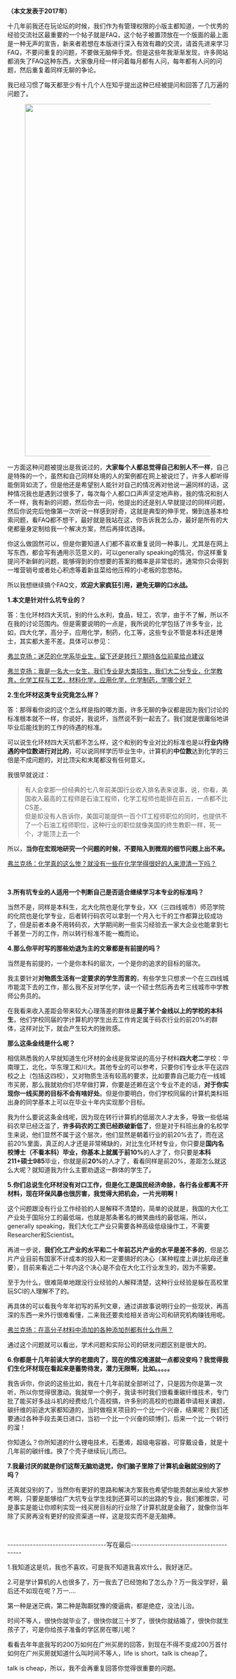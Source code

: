 <p><b>（本文发表于2017年）</b></p><p>十几年前我还在玩论坛的时候，我们作为有管理权限的小版主都知道，一个优秀的经验交流社区最重要的一个帖子就是FAQ，这个帖子被置顶放在一个版面的最上面是一种无声的宣告，新来者若想在本版进行深入有效有趣的交流，请首先进来学习FAQ，不要问重复的问题，不要做无脑伸手党。但是这些年我渐渐发现，许多网站都消失了FAQ这种东西，大家像月经一样问着每月都有人问，每年都有人问的问题，然后重复着同样无聊的争论。</p><p>我已经习惯了每天都至少有十几个人在知乎提出这种已经被提问和回答了几万遍的问题了。</p><figure data-size="normal"><img src="https://pic3.zhimg.com/v2-e8e80b787a57a4051967b18c8c2b7cba_b.jpg" data-rawwidth="802" data-rawheight="234" data-size="normal" data-caption="" class="origin_image zh-lightbox-thumb" width="802" data-original="https://pic3.zhimg.com/v2-e8e80b787a57a4051967b18c8c2b7cba_r.jpg"></figure><p>一方面这种问题被提出是我说过的，<b>大家每个人都总觉得自己和别人不一样</b>，自己是特殊的一个，虽然和自己同样处境的人的案例都在网上被说烂了，许多人都听得能倒背如流了，但是他还是希望别人能针对自己的情况再对他说一遍同样的话，这种情况我也是遇到过很多了，每次每个人都口口声声坚定地声称，我的情况和别人不一样，我有新的问题，然后你去一问，他提出的还是别人早就提过的同样问题，然后你说完后他像第一次听说一样感到好奇，这就是典型的伸手党，懒到连基本检索问题，看FAQ都不想干，最好就是我站在这，你告诉我怎么办，最好是所有的大佬都量身定制给我一个解决方案，然后再择优选择。</p><p>你这么做固然可以，但是你要知道人们都不喜欢重复说同一种事儿，尤其是在网上写东西，都会写有通用示范意义的，可以generally speaking的情况，你这样重复提问不新鲜的问题，能够得到的你想要的答案的概率是非常低的，通常你只会得到一堆营销号或者处心积虑等着新韭菜给他压榨的小老板的忽悠帖。</p><p>所以我想继续搞个FAQ文，<b>欢迎大家疯狂引用，避免无聊的口水战。</b></p><p><b>1.本文是针对什么坑专业的？</b></p><p>答：生化环材四大天坑，别的什么水利，食品，轻工，农学，由于不了解，所以不在我的讨论范围内。但是需要说明的一点是，我所说的化学包括了许多专业，比如，四大化学，高分子，应用化学，制药，化工等，这些专业不管是本科还是博士，其实都大差不差。具体可以参见：</p><p><a href="https://www.zhihu.com/question/30876014/answer/49815112" class="internal">弗兰克扬：迷茫的化学系毕业生，留下还是转行？期待各位前辈给点建议</a></p><p><a href="https://www.zhihu.com/question/20922056/answer/24491038" class="internal">弗兰克扬：我是一名大一女生，我们专业是大类招生，我们大二分专业，化学教育，化学工程与工艺，材料化学，应用化学，化学制药，学哪个好？</a></p><p><b>2.生化环材这类专业究竟怎么样？</b></p><p>答：那得看你说的这个怎么样是指的哪方面，许多无聊的争议都是因为我们讨论的标准根本就不一样，你说好，我说坏，当然说不到一起去了。我们就是很庸俗地讲毕业后能找到的工作的待遇的标准。</p><p>可以说生化环材四大天坑都不怎么样，这个和别的专业对比的标准也是以<b>行业内待遇的中位数进行对比的</b>，可以说同样学历毕业生中，计算机的<b>中位数</b>达到化学的三倍是不成问题的，对比顶尖和末尾都没有任何意义。</p><p>我很早就说过：</p><blockquote>有人会拿那一份经典的七八年前美国行业收入排名表来说事，说，你看，美国收入最高的工程师是石油工程师，化学工程师也能排在前五，一点都不比CS差。               <br>但是却没有人告诉你，美国可能提供一百个IT工程师职位的同时，也提供不了一个石油工程师职位，这种行业的职位就像美国的终生教职一样，死一个，才能顶上去一个</blockquote><p>所以，<b>当你在宏观地研究一个问题的时候，不要陷入到微观的细节问题上出不来。</b></p><p><a href="https://www.zhihu.com/question/52727136/answer/133340737" class="internal">弗兰克扬：化学真的这么惨？就没有一些在化学学得很好的人来澄清一下吗？</a></p><p><br></p><p><b>3.所有坑专业的人适用一个判断自己是否适合继续学习本专业的标准吗？</b></p><p>当然不是，同样是本科生，北大化院也是化学专业，XX（三四线城市）师范学院的化院也是化学专业，后者转行码农可以拿到一个月入七千的工作都算比较成功了，但是前者本身不用转码农，大学期间刷一些实习经验去一家大企业也能拿到七千甚至一万的工作，所以转行标准不能一概而论。</p><p><b>4.那么你平时写的那些劝退为主的文章都是有前提的吗？</b></p><p>当然是有前提的，一个是你本科的层次，一个是你的追求的目标的层次。</p><p>我主要针对<b>对物质生活有一定要求的学生而言的</b>，有些学生只想求一个在三四线城市能混下去的工作，那么我不反对学化学，读一个硕士然后再去考三线城市中学教师公务员的。</p><p>在我看来收入差距会带来较大心理落差的群体是<b>属于某个金线以上的学校的本科生</b>，他们学校同届的学计算机的学生出去工作肯定属于码农行业的前20%的群体，这样对比下，就会产生较大的挫败感。</p><p><b>那么这条金线是什么呢？</b></p><p>相信熟悉我的人早就知道生化环材的金线是我常说的高分子材料<b>四大老二</b>学校：华南理工，北化，华东理工和川大。其他专业的可以参考，只要你们专业水平在这四校之上（包括这四校），又对物质生活有较高的要求，比如要靠自己能力在一线城市买房，那么我就劝你们尽早做打算，你要是还赖在这个专业不走的话，<b>对于你实现你一线买房的目标不会有啥好处</b>。但是你要明白，你们学校同届的计算机类科班出身的同学基本上可以在毕业十年内实现那个目标。</p><p>我为什么要说这条金线呢，因为现在转行计算机的低层次人才太多，导致一些低端码农早已经泛滥了，<b>许多码农的工资已经跌破新低了</b>，但是对于科班出身的名校学生来说，他们显然不属于这个层次，他们显然是朝着行业的前20%去了，而在这前20%里面，真正的人才还是非常稀缺的，对比生化环材专业，你只要是<b>国内名校博士（不看本科）毕业，你基本上就属于前10%</b>的人才了，你只要是<b>本科211+硕士985</b>毕业，你就是前<b>20%</b>的人才了，看看同样是前20%，差距怎么就这么大呢？就知道我为什么主要劝退这一群体的学生了。</p><p><b>5.你们总说生化环材没有对口工作，但是化工是国民经济命脉，各行各业都离不开材料，现在环保风暴也很厉害，我觉得大把机会，一片光明啊！</b></p><p>这个问题跟没有行业工作经验的人是解释不清楚的，简单的说就是，我国的大化工产业处于国际分工的最低端，也就是那条著名的微笑曲线的最低端，所以，generally speaking，我们大化工产业只需要各种高级低级操作工，不需要Researcher和Scientist。</p><p>再进一步说，<b>我们化工产业的水平和二十年前芯片产业的水平是差不多的</b>，但是芯片产业目前有国家不计成本的投入和一定要搞好的决心（某种程度上讲比航母还重要），目前来看近二十年内这个决心是不会在大化工行业发生的，因为不需要。</p><p>至于为什么，很难简单地跟没行业经验的人解释清楚，这种行业经验是躲在高校里玩SCI的人理解不了的。</p><p>再具体的可以看我今年年初写的系列文章，通过讲故事说明行业的一些现状，再高深的东西一来外行很难看懂，二来我还要卖给相关咨询公司和研究机构赚钱用呢。</p><p><a href="https://www.zhihu.com/question/29682014/answer/47512646" class="internal">弗兰克扬：在高分子材料中添加的各种添加剂都有什么作用？</a></p><p>通过这个问题就可以看出，学术问题和实际公司的研发问题区别是很大的。</p><p><b>6.你都是十几年前读大学的老腊肉了，现在的情况难道就一点都没变吗？我觉得我们生化环材现在看起来是蓄势待发，潜力无限啊，比如。。。。。</b></p><p>我告诉你，你说的这些比如，我在十几年前就全部听过了，只是因为你是第一次听，所以你觉得很激动。我就举一个例子，我读书时我们很看重碳纤维技术，专门批了能买好多战斗机的经费给几个高校搞，许多别的高校的也跟着申请相关课题，碳纤维的前途大家都知道的，当时做相关项目的一个比一个兴奋，结果呢？我们还要通过各种手段去美日进口，当初一个比一个兴奋的硕博们，后来一个比一个转行的溜！</p><p>你知道么？你所知道的什么锂电技术，石墨烯，超级电容器，可穿戴设备，就是十几年前的碳纤维。换了个壳子继续玩儿而已。</p><p><b>7.我最讨厌的就是你们这帮无脑劝退党，你们脑子里除了计算机金融就没别的了吗？</b></p><p>还真就没别的了，当然你有更好的思路和解决方案我也希望你能贡献出来给大家参考啊，只要是能够给广大坑专业学生找到还算可以的出路的专业，我们都推崇，可是事实是能让你顺利实现一线买房目标的行业除了计算机就是金融了，就像你当年除了买房再没有更好的投资渠道一样，这是现实而不是无脑捧。</p><p><br></p><p>-----------------------------------写在最后---------------------------------------</p><p>1.我知道这是坑，我也不喜欢，可是我不知道我喜欢什么，我好迷茫。</p><p>2.可是学计算机的人也很多了，万一我去了已经饱和了怎么办？万一我没学好，最后还不如现在呢？万一....</p><p>第一种是迷茫病，第二种是踟蹰犹豫的傻逼病，都是绝症，没法儿治。</p><p>时间不等人，很快你就毕业了，很快你就三十岁了，很快你就结婚了，很快你就生孩子了，可是你给孩子准备的学区房在哪儿呢？</p><p>看看去年年底我写的200万如何在广州买房的回答，到现在不得不变成200万首付如何在广州买房就知道什么叫时间不等人，life is short，talk is cheap了。</p><p>talk is cheap，所以，我不会再重复回答你觉得很重要的问题。</p>